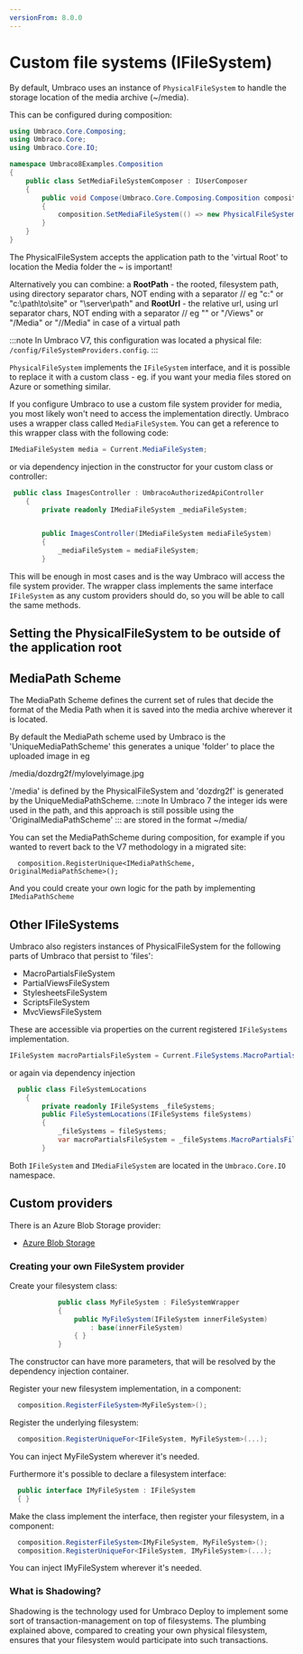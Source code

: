```yaml
---
versionFrom: 8.0.0
---
```


# Custom file systems (IFileSystem)

By default, Umbraco uses an instance of `PhysicalFileSystem` to handle the storage location of the media archive (~/media).

This can be configured during composition:

```csharp
using Umbraco.Core.Composing;
using Umbraco.Core;
using Umbraco.Core.IO;

namespace Umbraco8Examples.Composition
{
    public class SetMediaFileSystemComposer : IUserComposer
    {
        public void Compose(Umbraco.Core.Composing.Composition composition)
        {
            composition.SetMediaFileSystem(() => new PhysicalFileSystem("~/custommediafolder"));
        }
    }
}
```
The PhysicalFileSystem accepts the application path to the 'virtual Root' to location the Media folder the ~ is important!

Alternatively you can combine:
a **RootPath** - the rooted, filesystem path, using directory separator chars, NOT ending with a separator // eg "c:" or "c:\path\to\site" or "\\server\path"
and **RootUrl** - the relative url, using url separator chars, NOT ending with a separator // eg "" or "/Views" or "/Media" or "/<vpath>/Media" in case of a virtual path

:::note
In Umbraco V7, this configuration was located a physical file: `/config/FileSystemProviders.config`.
:::

`PhysicalFileSystem` implements the `IFileSystem` interface, and it is possible to replace it with a custom class - eg. if you want your media files stored on Azure or something similar.

If you configure Umbraco to use a custom file system provider for media, you most likely won't need to access the implementation directly. Umbraco uses a wrapper class called `MediaFileSystem`. You can get a reference to this wrapper class with the following code:

```csharp
IMediaFileSystem media = Current.MediaFileSystem;
```
or via dependency injection in the constructor for your custom class or controller:
```csharp
 public class ImagesController : UmbracoAuthorizedApiController
    {
        private readonly IMediaFileSystem _mediaFileSystem;


        public ImagesController(IMediaFileSystem mediaFileSystem)
        {
            _mediaFileSystem = mediaFileSystem;
        }
```

This will be enough in most cases and is the way Umbraco will access the file system provider. The wrapper class implements the same interface `IFileSystem` as any custom providers should do, so you will be able to call the same methods.

## Setting the PhysicalFileSystem to be outside of the application root

## MediaPath Scheme

The MediaPath Scheme defines the current set of rules that decide the format of the Media Path when it is saved into the media archive wherever it is located.

By default the MediaPath scheme used by Umbraco is the 'UniqueMediaPathScheme' this generates a unique 'folder' to place the uploaded image in eg

/media/dozdrg2f/mylovelyimage.jpg

'/media' is defined by the PhysicalFileSystem and 'dozdrg2f' is generated by the UniqueMediaPathScheme.
:::note
In Umbraco 7 the integer ids were used in the path, and this approach is still possible using the 'OriginalMediaPathScheme'
:::
are stored in the format ~/media/

You can set the MediaPathScheme during composition, for example if you wanted to revert back to the V7 methodology in a migrated site:
```
  composition.RegisterUnique<IMediaPathScheme, OriginalMediaPathScheme>();
```

And you could create your own logic for the path by implementing `IMediaPathScheme`

## Other IFileSystems

Umbraco also registers instances of PhysicalFileSystem for the following parts of Umbraco that persist to 'files':

- MacroPartialsFileSystem
- PartialViewsFileSystem
- StylesheetsFileSystem
- ScriptsFileSystem
- MvcViewsFileSystem 

These are accessible via properties on the current registered `IFileSystems` implementation.

```csharp
IFileSystem macroPartialsFileSystem = Current.FileSystems.MacroPartialsFileSystem;
```
or again via dependency injection

```csharp
  public class FileSystemLocations 
    {
        private readonly IFileSystems _fileSystems;
        public FileSystemLocations(IFileSystems fileSystems)
        {
            _fileSystems = fileSystems;
            var macroPartialsFileSystem = _fileSystems.MacroPartialsFileSystem;
        }        
```

Both `IFileSystem` and `IMediaFileSystem` are located in the `Umbraco.Core.IO` namespace.

## Custom providers

There is an Azure Blob Storage provider:

* [Azure Blob Storage](Azure-Blob-Storage/)

### Creating your own FileSystem provider
Create your filesystem class:
```csharp
            public class MyFileSystem : FileSystemWrapper
            {
                public MyFileSystem(IFileSystem innerFileSystem)
                    : base(innerFileSystem)
                { }
            }
```
The constructor can have more parameters, that will be resolved by the dependency injection container.

Register your new filesystem implementation, in a component:
```csharp
  composition.RegisterFileSystem<MyFileSystem>();
```
Register the underlying filesystem:
```csharp
  composition.RegisterUniqueFor<IFileSystem, MyFileSystem>(...);
```
You can inject MyFileSystem wherever it's needed.

Furthermore it's possible to declare a filesystem interface:
```csharp
  public interface IMyFileSystem : IFileSystem
  { }
```
Make the class implement the interface, then
register your filesystem, in a component:
```csharp
  composition.RegisterFileSystem<IMyFileSystem, MyFileSystem>();
  composition.RegisterUniqueFor<IFileSystem, IMyFileSystem>(...);
```
You can inject IMyFileSystem wherever it's needed.

### What is Shadowing?

Shadowing is the technology used for Umbraco Deploy to implement some sort of
transaction-management on top of filesystems. The plumbing explained above,
compared to creating your own physical filesystem, ensures that your filesystem
would participate into such transactions.

